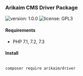 ### Arikaim CMS Driver Package
![version: 1.0.0](https://img.shields.io/github/release/arikaim/driver.svg)
![license: GPL3](https://img.shields.io/badge/License-GPLv3-blue.svg)
     


#### Requirements 
  * PHP 7.1, 7.2, 7.3


#### Install

```bash

composer require arikaim/driver

```
